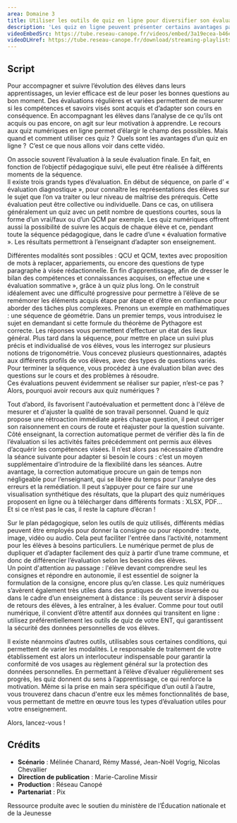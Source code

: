 ```yaml
---
area: Domaine 3
title: Utiliser les outils de quiz en ligne pour diversifier son évaluation
description: 'Les quiz en ligne peuvent présenter certains avantages par rapport à des quiz débranchés : rétroaction, analyse synthétique de résultats, ... Plus de détails dans cette vidéo !'
videoEmbedSrc: https://tube.reseau-canope.fr/videos/embed/3a19ecea-b46e-479b-9bcc-7268b744534e
videoDLHref: https://tube.reseau-canope.fr/download/streaming-playlists/hls/videos/3a19ecea-b46e-479b-9bcc-7268b744534e-1080-fragmented.mp4
---
```


## Script

Pour accompagner et suivre l’évolution des élèves dans leurs apprentissages, un levier efficace est de leur poser les bonnes questions au bon moment. 
Des évaluations régulières et variées permettent de mesurer si les compétences et savoirs visés sont acquis et d’adapter son cours en conséquence. En accompagnant les élèves dans l’analyse de ce qu’ils ont acquis ou pas encore, on agit sur leur motivation à apprendre. 
Le recours aux quiz numériques en ligne permet d’élargir le champ des possibles. 
Mais quand et comment utiliser ces quiz ?  
Quels sont les avantages d’un quiz en ligne ?  
C’est ce que nous allons voir dans cette vidéo.

On associe souvent l’évaluation à la seule évaluation finale. En fait, en fonction de l’objectif pédagogique suivi, elle peut être réalisée à différents moments de la séquence.  
Il existe trois grands types d’évaluation. 
En début de séquence, on parle d’ « évaluation diagnostique », pour connaître les représentations des élèves sur le sujet que l’on va traiter ou leur niveau de maîtrise des prérequis. Cette évaluation peut être collective ou individuelle. 
Dans ce cas, on utilisera généralement un quiz avec un petit nombre de questions courtes, sous la forme d’un vrai/faux ou d’un QCM par exemple. 
Les quiz numériques offrent aussi la possibilité de suivre les acquis de chaque élève et ce, pendant toute la séquence pédagogique, dans le cadre d’une « évaluation formative ». Les résultats permettront à l’enseignant d’adapter son enseignement. 

Différentes modalités sont possibles : QCU et QCM, textes avec proposition de mots à replacer, appariements, ou encore des questions de type paragraphe à visée rédactionnelle. 
En fin d’apprentissage, afin de dresser le bilan des compétences et connaissances acquises, on effectue une « évaluation sommative », grâce à un quiz plus long. On le construit idéalement avec une difficulté progressive pour permettre à l’élève de se remémorer les éléments acquis étape par étape et d’être en confiance pour aborder des tâches plus complexes. 
Prenons un exemple en mathématiques : une séquence de géométrie. 
Dans un premier temps, vous introduisez le sujet en demandant si cette formule du théorème de Pythagore est correcte. Les réponses vous permettent d’effectuer un état des lieux général. 
Plus tard dans la séquence, pour mettre en place un suivi plus précis et individualisé de vos élèves, vous les interrogez sur plusieurs notions de trigonométrie. Vous concevez plusieurs questionnaires, adaptés aux différents profils de vos élèves, avec des types de questions variés. 
Pour terminer la séquence, vous procédez à une évaluation bilan avec des questions sur le cours et des problèmes à résoudre.  
Ces évaluations peuvent évidemment se réaliser sur papier, n’est-ce pas ? 
Alors, pourquoi avoir recours aux quiz numériques ? 

Tout d’abord, ils favorisent l'autoévaluation et permettent donc à l'élève de mesurer et d'ajuster la qualité de son travail personnel. Quand le quiz propose une rétroaction immédiate après chaque question, il peut corriger son raisonnement en cours de route et réajuster pour la question suivante.    
Côté enseignant, la correction automatique permet de vérifier dès la fin de l’évaluation si les activités faites précédemment ont permis aux élèves d’acquérir les compétences visées. Il n’est alors pas nécessaire d’attendre la séance suivante pour adapter si besoin le cours : c’est un moyen supplémentaire d’introduire de la flexibilité dans les séances. 
Autre avantage, la correction automatique procure un gain de temps non négligeable pour l’enseignant, qui se libère du temps pour l'analyse des erreurs et la remédiation. Il peut s’appuyer pour ce faire sur une visualisation synthétique des résultats, que la plupart des quiz numériques proposent en ligne ou à télécharger dans différents formats : XLSX, PDF... Et si ce n’est pas le cas, il reste la capture d’écran ! 

Sur le plan pédagogique, selon les outils de quiz utilisés, différents médias peuvent être employés pour donner la consigne ou pour répondre : texte, image, vidéo ou audio. Cela peut faciliter l'entrée dans l’activité, notamment pour les élèves à besoins particuliers. Le numérique permet de plus de dupliquer et d’adapter facilement des quiz à partir d’une trame commune, et donc de différencier l’évaluation selon les besoins des élèves.  
Un point d'attention au passage : l'élève devant comprendre seul les consignes et répondre en autonomie, il est essentiel de soigner la formulation de la consigne, encore plus qu’en classe. 
Les quiz numériques s’avèrent également très utiles dans des pratiques de classe inversée ou dans le cadre d’un enseignement à distance : ils peuvent servir à disposer de retours des élèves, à les entraîner, à les évaluer. 
Comme pour tout outil numérique, il convient d’être attentif aux données qui transitent en ligne : utilisez préférentiellement les outils de quiz de votre ENT, qui garantissent la sécurité des données personnelles de vos élèves.  

Il existe néanmoins d’autres outils, utilisables sous certaines conditions, qui permettent de varier les modalités. Le responsable de traitement de votre établissement est alors un interlocuteur indispensable pour garantir la conformité de vos usages au règlement général sur la protection des données personnelles. 
En permettant à l’élève d’évaluer régulièrement ses progrès, les quiz donnent du sens à l’apprentissage, ce qui renforce la motivation. 
Même si la prise en main sera spécifique d’un outil à l’autre, vous trouverez dans chacun d'entre eux les mêmes fonctionnalités de base, vous permettant de mettre en œuvre tous les types d’évaluation utiles pour votre enseignement. 

Alors, lancez-vous ! 

## Crédits

- **Scénario** : Mélinée Chanard, Rémy Massé, Jean-Noël Vogrig, Nicolas Chevallier
- **Direction de publication** : Marie-Caroline Missir
- **Production** : Réseau Canopé
- **Partenariat** : Pix

Ressource produite avec le soutien du ministère de l’Éducation nationale et de la Jeunesse
